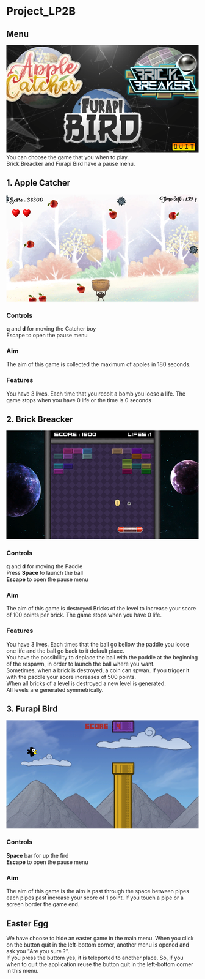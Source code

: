 # Project_LP2B

## Menu 
![Screenshot of Menu](https://github.com/Oazin/Project_LP2B/blob/main/Pictures/Main%20Menu.png) <br />
You can choose the game that you when to play. <br />
Brick Breacker and Furapi Bird have a pause menu.

## 1. Apple Catcher
![Screenshot of Apple Catcher](https://github.com/Oazin/Project_LP2B/blob/main/Pictures/Apple%20Catcher.png) <br />

### Controls 
**q** and **d** for moving the Catcher boy <br />
Escape to open the pause menu

### Aim
The aim of this game is collected the maximum of apples in 180 seconds.

### Features 
You have 3 lives. Each time that you recolt a bomb you loose a life. The game stops when you have 0 life or the time is 0 seconds 

## 2. Brick Breacker
![Screenshot of Brick Breacker](https://github.com/Oazin/Project_LP2B/blob/main/Pictures/Brick%20Breaker.png) <br />

### Controls
**q** and **d** for moving the Paddle <br />
Press **Space** to launch the ball <br />
**Escape** to open the pause menu 

### Aim
The aim of this game is destroyed Bricks of the level to increase your score of 100 points per brick. The game stops when you have 0 life.

### Features 
You have 3 lives. Each times that the ball go bellow the paddle you loose one life and the ball go back to it default place. <br />
You have the possiblility to deplace the ball with the paddle at the beginning of the respawn, in order to launch the ball where you want. <br />
Sometimes, when a brick is destroyed, a coin can spwan. If you trigger it with the paddle your score increases of 500 points. <br />
When all bricks of a level is destroyed a new level is generated. <br />
All levels are generated symmetrically.  <br />

## 3. Furapi Bird 
![Screenshot of Furapi Bird](https://github.com/Oazin/Project_LP2B/blob/main/Pictures/Furapi%20Bird.png) <br />

### Controls 
**Space** bar for up the fird <br />
**Escape** to open the pause menu

### Aim
The aim of this game is the aim is past through the space between pipes each pipes past increase your score of 1 point. If you touch a pipe or a screen border the game end.

## **__Easter Egg__**
We have choose to hide an easter game in the main menu. When you click on the button quit in the left-bottom corner, another menu is opened and ask you "Are you sure ?". <br />
If you press the buttom yes, it is teleported to another place. So, if you when to quit the application reuse the button quit in the left-bottom corner in this menu. 
